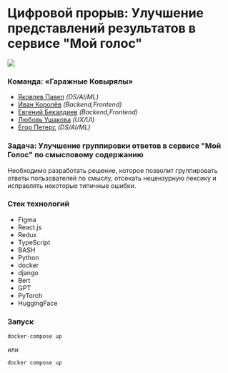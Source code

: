 # Цифровой прорыв: Улучшение представлений результатов в сервисе "Мой голос"
![](https://www.ugrasu.ru/student/competence-assessment-center/img/1.jpeg)

### Команда: **«Гаражные Ковырялы»**
- [Яковлев Павел](https://t.me/poulyak) _(DS/AI/ML)_
- [Иван Королёв](https://t.me/korlivan) _(Backend,Frontend)_
- [Евгений Бекалдиев](https://t.me/sejapoe) _(Backend,Frontend)_
- [Любовь Ушакова](https://t.me/loveushakova) _(UX/UI)_
- [Егор Петерс](https://t.me/egorka_pomedorka) _(DS/AI/ML)_

### Задача: **Улучшение группировки ответов в сервисе "Мой Голос" по смысловому содержанию**
Необходимо разработать решение, которое позволит группировать ответы пользователей по смыслу, отсекать нецензурную лексику и исправлять некоторые типичные ошибки. 

### Стек технологий
- Figma
- React.js
- Redux
- TypeScript
- BASH
- Python
- docker
- django
- Bert
- GPT
- PyTorch
- HuggingFace

### Запуск
```
docker-compose up
```
или
```
docker compose up
```
